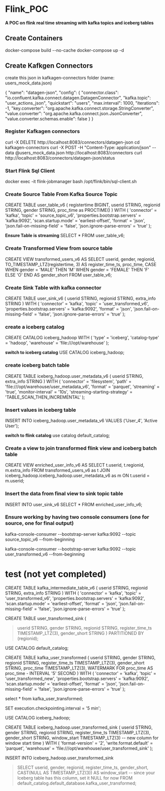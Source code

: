 # Flink_POC
**A POC on flink real time streaming with kafka topics and iceberg tables**

## Create Containers
docker-compose build --no-cache
docker-compose up -d


## Create Kafkgen Connectors
create this json in kafkagen-connectors folder (name: users_mock_data.json)

{
  "name": "datagen-json",
  "config": {
    "connector.class": "io.confluent.kafka.connect.datagen.DatagenConnector",
    "kafka.topic": "user_actions_json",
    "quickstart": "users",
    "max.interval": 1000,
    "iterations": -1,
    "key.converter": "org.apache.kafka.connect.storage.StringConverter",
    "value.converter": "org.apache.kafka.connect.json.JsonConverter",
    "value.converter.schemas.enable": false
  }
}


### Register Kafkagen connectors
curl -X DELETE http://localhost:8083/connectors/datagen-json
cd kafkagen-connectors
curl -X POST -H "Content-Type: application/json" --data @users_mock_data.json http://localhost:8083/connectors
curl http://localhost:8083/connectors/datagen-json/status


### Start Flink Sql Client
docker exec -it flink-jobmanager bash
/opt/flink/bin/sql-client.sh


### Create Source Table From Kafka Source Topic
CREATE TABLE user_table_v6 (
  registertime BIGINT,
  userid STRING,
  regionid STRING,
  gender STRING,
  proc_time as PROCTIME()
) WITH (
  'connector' = 'kafka',
  'topic' = 'source_topic_v6',
  'properties.bootstrap.servers' = 'kafka:9092',
  'scan.startup.mode' = 'earliest-offset',
  'format' = 'json',
  'json.fail-on-missing-field' = 'false',
  'json.ignore-parse-errors' = 'true'
);

**Ensure Table is streaming**
SELECT * FROM user_table_v6;


### Create Transformed View from source table
CREATE VIEW transformed_users_v6 AS
SELECT
  userid,
  gender,
  regionid,
  TO_TIMESTAMP_LTZ(registertime, 3) AS register_time_ts,
  proc_time,
  CASE
    WHEN gender = 'MALE' THEN 'M'
    WHEN gender = 'FEMALE' THEN 'F'
    ELSE 'O'
  END AS gender_short
FROM user_table_v6;


### Create Sink Table with kafka connector
CREATE TABLE user_sink_v6 (
  userid STRING,
  regionid STRING,
  extra_info STRING
) WITH (
  'connector' = 'kafka',
  'topic' = 'user_transformed_v6',
  'properties.bootstrap.servers' = 'kafka:9092',
  'format' = 'json',
  'json.fail-on-missing-field' = 'false',
  'json.ignore-parse-errors' = 'true'
);


### create a iceberg catalog
CREATE CATALOG iceberg_hadoop WITH (
   'type' = 'iceberg',
   'catalog-type' = 'hadoop',
  'warehouse' = 'file:///opt/warehouse'
);


**switch to iceberg catalog**
USE CATALOG iceberg_hadoop;


### create iceberg batch table
CREATE TABLE iceberg_hadoop.user_metadata_v6 (
  userid STRING,
  extra_info STRING
) WITH (
  'connector' = 'filesystem',
  'path' = 'file:///opt/warehouse/user_metadata_v6',
  'format' = 'parquet',
  'streaming' = 'true',
  'monitor-interval' = '10s',
  'streaming-starting-strategy' = 'TABLE_SCAN_THEN_INCREMENTAL'
);


### Insert values in iceberg table
INSERT INTO iceberg_hadoop.user_metadata_v6 VALUES ('User_4', 'Active User');


**switch to flink catalog**
use catalog default_catalog;


### Create a view to join transformed flink view and iceberg batch table
CREATE VIEW enriched_user_info_v6 AS
SELECT
  t.userid,
  t.regionid,
  m.extra_info
FROM transformed_users_v6 as t
JOIN iceberg_hadoop.iceberg_hadoop.user_metadata_v6 as m
ON t.userid = m.userid;


### Insert the data from final view to sink topic table
INSERT INTO user_sink_v6
SELECT * FROM enriched_user_info_v6;


### Ensure working by having two console consumers (one for source, one for final output)
kafka-console-consumer --bootstrap-server kafka:9092 --topic source_topic_v6 --from-beginning

kafka-console-consumer --bootstrap-server kafka:9092 --topic user_transformed_v6 --from-beginning


# test (not yet completed)

CREATE TABLE kafka_intermediate_table_v6 (
  userid STRING,
  regionid STRING,
  extra_info STRING
) WITH (
  'connector' = 'kafka',
  'topic' = 'user_transformed_v6',
  'properties.bootstrap.servers' = 'kafka:9092',
  'scan.startup.mode' = 'earliest-offset',
  'format' = 'json',
  'json.fail-on-missing-field' = 'false',
  'json.ignore-parse-errors' = 'true'
);









CREATE TABLE user_transformed_sink (
>   userid STRING,
>   gender STRING,
>   regionid STRING,
>   register_time_ts TIMESTAMP_LTZ(3),
>   gender_short STRING
> )
> PARTITIONED BY (regionid);


USE CATALOG default_catalog;


CREATE TABLE kafka_user_transformed (
  userid STRING,
  gender STRING,
  regionid STRING,
  register_time_ts TIMESTAMP_LTZ(3),
  gender_short STRING,
  proc_time TIMESTAMP_LTZ(3),
  WATERMARK FOR proc_time AS proc_time - INTERVAL '5' SECOND
) WITH (
  'connector' = 'kafka',
  'topic' = 'user_transformed_new',
  'properties.bootstrap.servers' = 'kafka:9092',
  'scan.startup.mode' = 'earliest-offset',
  'format' = 'json',
  'json.fail-on-missing-field' = 'false',
  'json.ignore-parse-errors' = 'true'
);

select * from kafka_user_transformed;


SET execution.checkpointing.interval = '5 min';

USE CATALOG iceberg_hadoop;


CREATE TABLE iceberg_hadoop.user_transformed_sink (
  userid STRING,
  gender STRING,
  regionid STRING,
  register_time_ts TIMESTAMP_LTZ(3),
  gender_short STRING,
  window_start TIMESTAMP_LTZ(3)  -- new column for window start time
) WITH (
  'format-version' = '2',
  'write.format.default' = 'parquet',
  'warehouse' = 'file:///opt/warehouse/user_transformed_sink'
);


INSERT INTO iceberg_hadoop.user_transformed_sink
> SELECT
>   userid,
>   gender,
>   regionid,
>   register_time_ts,
>   gender_short,
>   CAST(NULL AS TIMESTAMP_LTZ(3)) AS window_start  -- since your Iceberg table has this column, set it NULL for now
> FROM default_catalog.default_database.kafka_user_transformed;